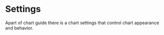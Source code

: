 # Settings

Apart of chart guide there is a chart settings that control chart appearance and behavior.

